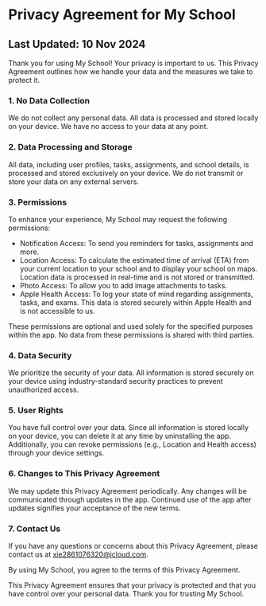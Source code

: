 # Privacy Agreement for My School

## Last Updated: 10 Nov 2024

Thank you for using My School! Your privacy is important to us. This Privacy Agreement outlines how we handle your data and the measures we take to protect it.

### 1. No Data Collection

We do not collect any personal data. All data is processed and stored locally on your device. We have no access to your data at any point.

### 2. Data Processing and Storage

All data, including user profiles, tasks, assignments, and school details, is processed and stored exclusively on your device. We do not transmit or store your data on any external servers.

### 3. Permissions

To enhance your experience, My School may request the following permissions:

- Notification Access: To send you reminders for tasks, assignments and more.
- Location Access: To calculate the estimated time of arrival (ETA) from your current location to your school and to display your school on maps. Location data is processed in real-time and is not stored or transmitted.
- Photo Access: To allow you to add image attachments to tasks.
- Apple Health Access: To log your state of mind regarding assignments, tasks, and exams. This data is stored securely within Apple Health and is not accessible to us.

These permissions are optional and used solely for the specified purposes within the app. No data from these permissions is shared with third parties.

### 4. Data Security

We prioritize the security of your data. All information is stored securely on your device using industry-standard security practices to prevent unauthorized access.

### 5. User Rights

You have full control over your data. Since all information is stored locally on your device, you can delete it at any time by uninstalling the app. Additionally, you can revoke permissions (e.g., Location and Health access) through your device settings.

### 6. Changes to This Privacy Agreement

We may update this Privacy Agreement periodically. Any changes will be communicated through updates in the app. Continued use of the app after updates signifies your acceptance of the new terms.

### 7. Contact Us

If you have any questions or concerns about this Privacy Agreement, please contact us at xie2861076320@icloud.com.

By using My School, you agree to the terms of this Privacy Agreement.

This Privacy Agreement ensures that your privacy is protected and that you have control over your personal data. Thank you for trusting My School.
